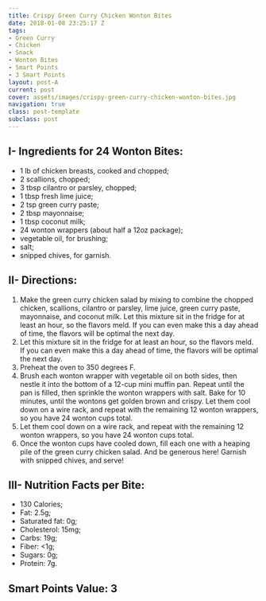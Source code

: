 ```yaml
---
title: Crispy Green Curry Chicken Wonton Bites
date: 2018-01-08 23:25:17 Z
tags:
- Green Curry
- Chicken
- Snack
- Wonton Bites
- Smart Points
- 3 Smart Points
layout: post-A
current: post
cover: assets/images/crispy-green-curry-chicken-wonton-bites.jpg
navigation: true
class: post-template
subclass: post
---
```


## I- Ingredients for 24 Wonton Bites:

* 1 lb of chicken breasts, cooked and chopped;
* 2 scallions, chopped;
* 3 tbsp cilantro or parsley, chopped;
* 1 tbsp fresh lime juice;
* 2 tsp green curry paste;
* 2 tbsp mayonnaise;
* 1 tbsp coconut milk;
* 24 wonton wrappers (about half a 12oz package);
* vegetable oil, for brushing;
* salt;
* snipped chives, for garnish.

## II- Directions:

1. Make the green curry chicken salad by mixing to combine the chopped chicken, scallions, cilantro or parsley, lime juice, green curry paste, mayonnaise, and coconut milk. Let this mixture sit in the fridge for at least an hour, so the flavors meld. If you can even make this a day ahead of time, the flavors will be optimal the next day.
1. Let this mixture sit in the fridge for at least an hour, so the flavors meld. If you can even make this a day ahead of time, the flavors will be optimal the next day.
1. Preheat the oven to 350 degrees F.
1. Brush each wonton wrapper with vegetable oil on both sides, then nestle it into the bottom of a 12-cup mini muffin pan. Repeat until the pan is filled, then sprinkle the wonton wrappers with salt. Bake for 10 minutes, until the wontons get golden brown and crispy. Let them cool down on a wire rack, and repeat with the remaining 12 wonton wrappers, so you have 24 wonton cups total.
1. Let them cool down on a wire rack, and repeat with the remaining 12 wonton wrappers, so you have 24 wonton cups total.
1. Once the wonton cups have cooled down, fill each one with a heaping pile of the green curry chicken salad. And be generous here! Garnish with snipped chives, and serve!

## III- Nutrition Facts per Bite:

* 130 Calories;
* Fat: 2.5g;
* Saturated fat: 0g;
* Cholesterol: 15mg;
* Carbs: 19g;
* Fiber: <1g;
* Sugars: 0g;
* Protein: 7g.

## Smart Points Value: 3
